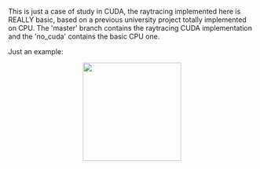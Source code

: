 This is just a case of study in CUDA, the raytracing implemented here is REALLY basic, based on a previous university project totally implemented on CPU. The 'master' branch contains the raytracing CUDA implementation and the 'no_cuda' contains the basic CPU one.

Just an example:

<p align="center">
    <img width="200" height="200" src="resources/spheres.ppm">
</p>